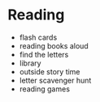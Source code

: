 # Reading
* flash cards
* reading books aloud
* find the letters
* library
* outside story time
* letter scavenger hunt
* reading games